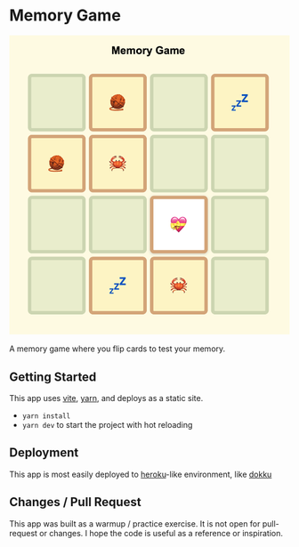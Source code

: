 # Memory Game

![](screenshot.png)

A memory game where you flip cards to test your memory.

## Getting Started

This app uses [vite](http://vite.dev/guide/), [yarn](https://yarnpkg.com), and
deploys as a static site.

- `yarn install`
- `yarn dev` to start the project with hot reloading

## Deployment

This app is most easily deployed to [heroku](http://heroku.com)-like
environment, like [dokku](http://dokku.com)

## Changes / Pull Request

This app was built as a warmup / practice exercise. It is not open for
pull-request or changes. I hope the code is useful as a reference or
inspiration.
